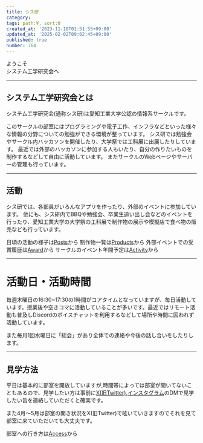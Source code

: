 ```yaml
---
title: シス研
category:
tags: path:¥, sort:0
created_at: '2023-11-18T01:51:55+09:00'
updated_at: '2025-02-02T09:02:45+09:00'
published: true
number: 764
---
```


ようこそ
<br />
システム工学研究会へ

---

## システム工学研究会とは

システム工学研究会(通称シス研)は愛知工業大学公認の情報系サークルです。

このサークルの部室にはプログラミングや電子工作、インフラなどといった様々な情報の分野についての勉強ができる環境が整っています。 シス研では勉強会やサークル内ハッカソンを開催したり、大学祭では工科展に出展したりしています。 最近では外部のハッカソンに参加する人もいたり、自分の作りたいものを制作するなどして自由に活動しています。 またサークルのWebページやサーバーの管理も行っています。

---

## 活動
シス研では、各部員がいろんなアプリを作ったり、外部のイベントに参加しています。
他にも、シス研内でBBQや勉強会、卒業生追い出し会などのイベントを行ったり、愛知工業大学の大学祭の工科展で制作物の展示や模擬店で食べ物の販売なども行っています。

日頃の活動の様子は[Posts](https://www.sysken.net/posts)から
制作物一覧は[Products](https://www.sysken.net/products)から
外部イベントでの受賞履歴は[Award](https://www.sysken.net/award)から
サークルのイベント年間予定は[Activity](https://www.sysken.net/activity)から

---
# 活動日・活動時間
毎週木曜日の16:30~17:30の1時間がコアタイムとなっていますが、毎日活動しています。授業後や空きコマに活動していることが多いです。最近ではリモート活動も普及しDiscordのボイスチャットを利用するなどして場所や時間に囚われず活動しています。

また毎月1回水曜日に「総会」があり全体での連絡や今後の話し合いをしたりします。

---

## 見学方法
平日は基本的に部室を開放していますが,時間帯によっては部室が開いてないこともあるので、見学したい方は事前に[X(旧Twitter)](https://twitter.com/set_official),[インスタグラム](https://www.instagram.com/ait.sysken/)のDMで見学したい旨を連絡していただくと確実です。

また4月〜5月は部室の開き状況をX(旧Twitter)で呟いていきますのでそれを見て部室に来ていただいても大丈夫です。

部室への行き方は[Access](https://www.sysken.net/access)から

